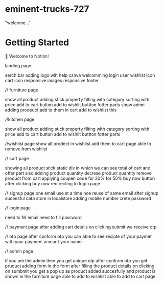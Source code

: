 # eminent-trucks-727

"welcome..."

# Getting Started

👋 Welcome to Notion!

 landing page .

 serch bar 
 adding logo wih help canva
 welcomming login user
 wishlist icon
 cart icon
 responsive images
 responsive footer



 // furniture page

 show all product
 adding stick property
 filting with category
 sorting with price
 add to cart button
 add to wishlit buttton
 fotter parts
 show admn adding prodeuct
 add to them in  cart
 add to wishlist this


 //kitchen  page

 show all product
 adding stick property
 filting with category
 sorting with price
 add to cart button
 add to wishlit buttton
 fotter parts


 //wishlist page
 show all prodect in wishlist
 add them to cart page
 able to remove from wishlist


 // cart page

 showing all product
 stick static div in which we can see total of cart and offer part also
 adding product quantity
 decrese product quantity
 remove product from cart
 applying coupen code 
 for 30%
 for 50%
 buy now button 
 after clicking buy now redirecting to login page



// signup page
one email use at a time noe reuse of same email
after signup suceesful data store in localstore
adding mobile number
crete password


// login page 

need to fill email
need to fill password

// payment page 
after adding cart details on clicking submit 
we receive otp

// otp page
after conform otp you can able to see recipte of your paymet with 
your payment amount your name


// admin page

if you are the admin then you get unique otp
after conform otp
you get pruduct adding form
in the form after filling the product details
on clicking on sumbmit you get a pop up as product added succesfully
and product is shown in the furniture page
able to add to wishlist
able to add to cart page




